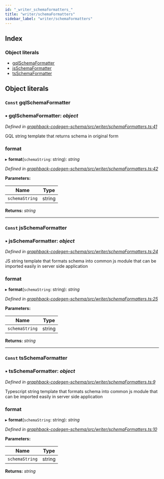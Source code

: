```yaml
---
id: "_writer_schemaformatters_"
title: "writer/schemaFormatters"
sidebar_label: "writer/schemaFormatters"
---
```


## Index

### Object literals

* [gqlSchemaFormatter](_writer_schemaformatters_.md#const-gqlschemaformatter)
* [jsSchemaFormatter](_writer_schemaformatters_.md#const-jsschemaformatter)
* [tsSchemaFormatter](_writer_schemaformatters_.md#const-tsschemaformatter)

## Object literals

### `Const` gqlSchemaFormatter

### ▪ **gqlSchemaFormatter**: *object*

*Defined in [graphback-codegen-schema/src/writer/schemaFormatters.ts:41](https://github.com/aerogear/graphback/blob/63664df15/packages/graphback-codegen-schema/src/writer/schemaFormatters.ts#L41)*

GQL string template that returns schema in original form

###  format

▸ **format**(`schemaString`: string): *string*

*Defined in [graphback-codegen-schema/src/writer/schemaFormatters.ts:42](https://github.com/aerogear/graphback/blob/63664df15/packages/graphback-codegen-schema/src/writer/schemaFormatters.ts#L42)*

**Parameters:**

Name | Type |
------ | ------ |
`schemaString` | string |

**Returns:** *string*

___

### `Const` jsSchemaFormatter

### ▪ **jsSchemaFormatter**: *object*

*Defined in [graphback-codegen-schema/src/writer/schemaFormatters.ts:24](https://github.com/aerogear/graphback/blob/63664df15/packages/graphback-codegen-schema/src/writer/schemaFormatters.ts#L24)*

JS string template that formats schema into common js module that can be imported
easily in server side application

###  format

▸ **format**(`schemaString`: string): *string*

*Defined in [graphback-codegen-schema/src/writer/schemaFormatters.ts:25](https://github.com/aerogear/graphback/blob/63664df15/packages/graphback-codegen-schema/src/writer/schemaFormatters.ts#L25)*

**Parameters:**

Name | Type |
------ | ------ |
`schemaString` | string |

**Returns:** *string*

___

### `Const` tsSchemaFormatter

### ▪ **tsSchemaFormatter**: *object*

*Defined in [graphback-codegen-schema/src/writer/schemaFormatters.ts:9](https://github.com/aerogear/graphback/blob/63664df15/packages/graphback-codegen-schema/src/writer/schemaFormatters.ts#L9)*

Typescript string template that formats schema into common js module that can be imported
easily in server side application

###  format

▸ **format**(`schemaString`: string): *string*

*Defined in [graphback-codegen-schema/src/writer/schemaFormatters.ts:10](https://github.com/aerogear/graphback/blob/63664df15/packages/graphback-codegen-schema/src/writer/schemaFormatters.ts#L10)*

**Parameters:**

Name | Type |
------ | ------ |
`schemaString` | string |

**Returns:** *string*
